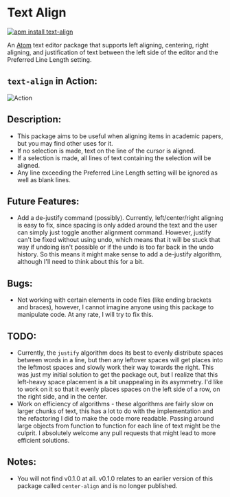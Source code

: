 # Text Align

[![apm install text-align](https://apm-badges.herokuapp.com/apm/text-align.svg)](https://atom.io/packages/text-align)

An [Atom](https://atom.io) text editor package that supports left aligning,
centering, right aligning, and justification of text between the left side of
the editor and the Preferred Line Length setting.

## `text-align` in Action:

![Action](./misc/text-align.gif)

## Description:

* This package aims to be useful when aligning items in academic papers, but you
may find other uses for it.
* If no selection is made, text on the line of the cursor is aligned.  
* If a selection is made, all lines of text containing the selection
will be aligned.
* Any line exceeding the Preferred Line Length setting will be ignored as well
as blank lines.

## Future Features:

* Add a de-justify command (possibly).  Currently, left/center/right aligning
is easy to fix, since spacing is only added around the text and the user can
simply just toggle another alignment command.  However, justify can't be fixed
without using undo, which means that it will be stuck that way if undoing isn't
possible or if the undo is too far back in the undo history.  So this means it
might make sense to add a de-justify algorithm, although I'll need to think
about this for a bit.

## Bugs:

* Not working with certain elements in code files (like ending brackets and
braces), however, I cannot imagine anyone using this package to manipulate code.
At any rate, I will try to fix this.

## TODO:

* Currently, the `justify` algorithm does its best to evenly distribute spaces
between words in a line, but then any leftover spaces will get places into the
leftmost spaces and slowly work their way towards the right.  This was just my
initial solution to get the package out, but I realize that this left-heavy
space placement is a bit unappealing in its asymmetry.  I'd like to work on it
so that it evenly places spaces on the left side of a row, on the right side,
and in the center.
* Work on efficiency of algorithms - these algorithms are fairly slow on larger
chunks of text, this has a lot to do with the implementation and the refactoring
I did to make the code more readable.  Passing around large objects from
function to function for each line of text might be the culprit.  I absolutely
welcome any pull requests that might lead to more efficient solutions.

## Notes:

* You will not find v0.1.0 at all.  v0.1.0 relates to an earlier version of this
package called `center-align` and is no longer published.
